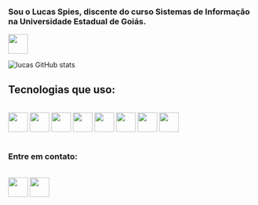 ### Sou o Lucas Spies, discente do curso Sistemas de Informação na Universidade Estadual de Goiás.
<p><a href="https://www.ueg.br/iact/si/campuscentral/"><img src= https://cdn.ueg.edu.br//cms_visualizador/interface/modulos//portal//geral//images/logo.png height="40"></a></p>

![lucas GitHub stats](https://github-readme-stats.vercel.app/api?username=lucashspiess&show_icons=true&theme=draccula&rank_icon=github)

## Tecnologias que  uso:
<div style="display: inline_block"></br>
    <img align="center" src="https://www.vectorlogo.zone/logos/java/java-icon.svg" height="40"/>
    <img align="center" src="https://www.vectorlogo.zone/logos/javascript/javascript-icon.svg" height="40"/>
    <img align="center" src="https://www.vectorlogo.zone/logos/nodejs/nodejs-icon.svg" height="40"/>
    <img align="center" src="https://www.vectorlogo.zone/logos/angular/angular-icon.svg" height="40"/>
    <img align="center" src="https://www.vectorlogo.zone/logos/mongodb/mongodb-icon.svg" height="40"/>
    <img align="center" src="https://www.vectorlogo.zone/logos/postgresql/postgresql-icon.svg" height="40"/>
    <img align="center" src="https://www.vectorlogo.zone/logos/springio/springio-icon.svg" height="40"/>
    <img align="center" src="https://www.vectorlogo.zone/logos/w3_html5/w3_html5-icon.svg" height="40"/>
</div></br>

### Entre em contato:

<div style="display: inline_block"></br>
    <a href="https://www.linkedin.com/in/lucas-henrique-spies-832b42274/"><img align="center" src="https://www.vectorlogo.zone/logos/linkedin/linkedin-tile.svg" height="40"/></a>
    <a href="https://mail.google.com/mail/?view=cm&fs=1&to=lucas.spies@aluno.ueg.br"><img align="center" src="https://www.vectorlogo.zone/logos/gmail/gmail-icon.svg" height="40"/></a>
</div>
